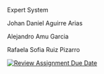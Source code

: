 Expert System

Johan Daniel Aguirre Arias


Alejandro Amu Garcia


Rafaela Sofia Ruiz Pizarro

[![Review Assignment Due Date](https://classroom.github.com/assets/deadline-readme-button-22041afd0340ce965d47ae6ef1cefeee28c7c493a6346c4f15d667ab976d596c.svg)](https://classroom.github.com/a/suWkZtY3)
